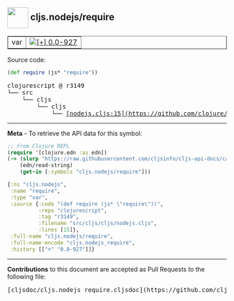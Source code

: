 ## <img width="48px" valign="middle" src="http://i.imgur.com/Hi20huC.png"> cljs.nodejs/require

 <table border="1">
<tr>

<td>var</td>
<td><a href="https://github.com/cljsinfo/cljs-api-docs/tree/0.0-927"><img valign="middle" alt="[+] 0.0-927" src="https://img.shields.io/badge/+-0.0--927-lightgrey.svg"></a> </td>
</tr>
</table>






Source code:

```clj
(def require (js* "require"))
```

 <pre>
clojurescript @ r3149
└── src
    └── cljs
        └── cljs
            └── <ins>[nodejs.cljs:15](https://github.com/clojure/clojurescript/blob/r3149/src/cljs/cljs/nodejs.cljs#L15)</ins>
</pre>


---

__Meta__ - To retrieve the API data for this symbol:

```clj
;; from Clojure REPL
(require '[clojure.edn :as edn])
(-> (slurp "https://raw.githubusercontent.com/cljsinfo/cljs-api-docs/catalog/cljs-api.edn")
    (edn/read-string)
    (get-in [:symbols "cljs.nodejs/require"]))
```

```clj
{:ns "cljs.nodejs",
 :name "require",
 :type "var",
 :source {:code "(def require (js* \"require\"))",
          :repo "clojurescript",
          :tag "r3149",
          :filename "src/cljs/cljs/nodejs.cljs",
          :lines [15]},
 :full-name "cljs.nodejs/require",
 :full-name-encode "cljs.nodejs_require",
 :history [["+" "0.0-927"]]}

```

---

__Contributions__ to this document are accepted as Pull Requests to the following file:

 <pre>
[cljsdoc/cljs.nodejs_require.cljsdoc](https://github.com/cljsinfo/cljs-api-docs/blob/master/cljsdoc/cljs.nodejs_require.cljsdoc)
</pre>

